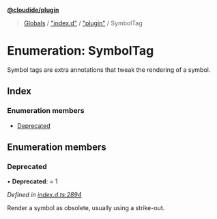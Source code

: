 **[@cloudide/plugin](../README.md)**

> [Globals](../README.md) / ["index.d"](../modules/_index_d_.md) / ["plugin"](../modules/_index_d_._plugin_.md) / SymbolTag

# Enumeration: SymbolTag

Symbol tags are extra annotations that tweak the rendering of a symbol.

## Index

### Enumeration members

* [Deprecated](_index_d_._plugin_.symboltag.md#deprecated)

## Enumeration members

### Deprecated

•  **Deprecated**:  = 1

*Defined in [index.d.ts:2894](https://github.com/shuyaqian/cloudide-plugin-api/blob/9d985be/index.d.ts#L2894)*

Render a symbol as obsolete, usually using a strike-out.
